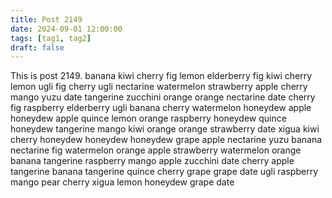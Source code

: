 ```yaml
---
title: Post 2149
date: 2024-09-01 12:00:00
tags: [tag1, tag2]
draft: false
---
```

This is post 2149.
banana
kiwi
cherry
fig
lemon
elderberry
fig
kiwi
cherry
lemon
ugli
fig
cherry
ugli
nectarine
watermelon
strawberry
apple
cherry
mango
yuzu
date
tangerine
zucchini
orange
orange
nectarine
date
cherry
fig
raspberry
elderberry
ugli
banana
cherry
watermelon
honeydew
apple
honeydew
apple
quince
lemon
orange
raspberry
honeydew
quince
honeydew
tangerine
mango
kiwi
orange
orange
strawberry
date
xigua
kiwi
cherry
honeydew
honeydew
honeydew
grape
apple
nectarine
yuzu
banana
nectarine
fig
watermelon
orange
apple
strawberry
watermelon
orange
banana
tangerine
raspberry
mango
apple
zucchini
date
cherry
apple
tangerine
banana
tangerine
quince
cherry
grape
grape
date
ugli
raspberry
mango
pear
cherry
xigua
lemon
honeydew
grape
date
